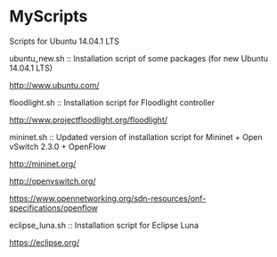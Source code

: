 MyScripts
=========

Scripts for Ubuntu 14.04.1 LTS

ubuntu_new.sh :: Installation script of some packages (for new Ubuntu 14.04.1 LTS)

http://www.ubuntu.com/


floodlight.sh :: Installation script for Floodlight controller

http://www.projectfloodlight.org/floodlight/

mininet.sh :: Updated version of installation script for Mininet + Open vSwitch 2.3.0 + OpenFlow

http://mininet.org/

http://openvswitch.org/

https://www.opennetworking.org/sdn-resources/onf-specifications/openflow


eclipse_luna.sh :: Installation script for Eclipse Luna

https://eclipse.org/
